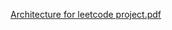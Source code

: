 [Architecture for leetcode project.pdf](https://github.com/user-attachments/files/16708449/Architecture.for.leetcode.project.pdf)
